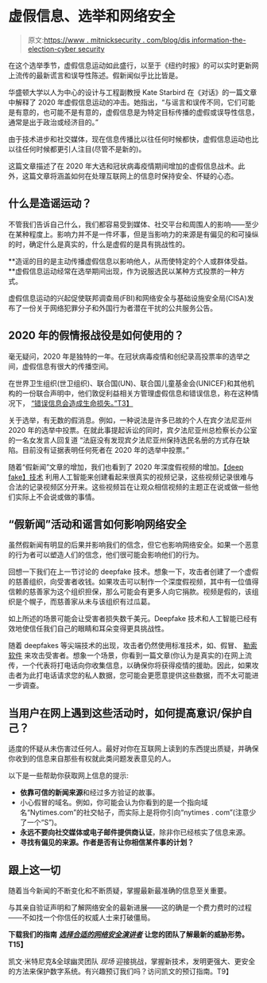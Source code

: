 # 虚假信息、选举和网络安全

> 原文:[https://www . mitnicksecurity . com/blog/dis information-the-election-cyber security](https://www.mitnicksecurity.com/blog/disinformation-the-election-cybersecurity)

在这个选举季节，虚假信息运动如此盛行，以至于《纽约时报》的[](https://www.nytimes.com/live/2020/2020-election-misinformation-distortions)可以实时更新网上流传的最新谎言和误导性陈述。假新闻似乎比比皆是。

华盛顿大学以人为中心的设计与工程副教授 Kate Starbird 在《对话》的一篇文章中解释了 2020 年虚假信息运动的冲击。她指出，“与谣言和误传不同，它们可能是有意的，也可能不是有意的，虚假信息是为特定目标传播的虚假或误导性信息，通常是出于政治或经济目的。”

由于技术进步和社交媒体，现在信息传播比以往任何时候都快，虚假信息运动也比以往任何时候都更引人注目(尽管不是新的)。

这篇文章描述了在 2020 年大选和冠状病毒疫情期间增加的虚假信息战术。此外，这篇文章将涵盖如何在处理互联网上的信息时保持安全、怀疑的心态。

## 什么是造谣运动？

不管我们告诉自己什么，我们都容易受到媒体、社交平台和周围人的影响——至少在某种程度上。影响力并不是一件坏事，但是当影响力的来源是有偏见的和可操纵的时，确定什么是真实的，什么是虚假的是具有挑战性的。

**造谣的目的是主动传播虚假信息以影响他人，从而使特定的个人或群体受益。**虚假信息运动经常在选举期间出现，作为说服选民以某种方式投票的一种方式。

虚假信息运动的兴起促使联邦调查局(FBI)和网络安全与基础设施安全局(CISA)发布了一份关于网络犯罪分子和外国行为者潜在干扰的[](https://www.ic3.gov/Media/Y2020/PSA200922)公共服务公告。

## 2020 年的假情报战役是如何使用的？

毫无疑问，2020 年是独特的一年。在冠状病毒疫情和创纪录高投票率的选举之间，虚假信息有很大的传播空间。

在世界卫生组织(世卫组织)、联合国(UN)、联合国儿童基金会(UNICEF)和其他机构的一份联合声明中，他们敦促利益相关方管理虚假信息和错误信息，称在这种情况下， [“错误信息会造成生命损失。”T3】](https://www.who.int/news/item/23-09-2020-managing-the-covid-19-infodemic-promoting-healthy-behaviours-and-mitigating-the-harm-from-misinformation-and-disinformation)

关于选举，有无数的假消息。例如，一种说法是许多已故的个人在宾夕法尼亚州 2020 年的选举中投票。在就此事提起诉讼的同时，宾夕法尼亚州总检察长办公室的一名女发言人回复道 “法庭没有发现宾夕法尼亚州保持选民名册的方式存在缺陷。目前没有证据表明任何死者在 2020 年的选举中投票。”

随着“假新闻”文章的增加，我们也看到了 2020 年深度假视频的增加。[【deep fake】技术](https://www.cbsnews.com/news/what-are-deepfakes-how-to-tell-if-video-is-fake/) 利用人工智能来创建看起来很真实的视频记录，这些视频记录很难与合法的记录视频区分开来。这些视频旨在让观众相信视频的主题正在说或做一些他们实际上不会说或做的事情。

## “假新闻”活动和谣言如何影响网络安全

虽然假新闻有明显的后果并影响我们的信念，但它也影响网络安全。如果一个恶意的行为者可以塑造人们的信念，他们很可能会影响他们的行为。

回想一下我们在上一节讨论的 deepfake 技术。想象一下，攻击者创建了一个虚假的慈善组织，向受害者收钱。如果攻击可以制作一个深度假视频，其中有一位值得信赖的慈善家为这个组织担保，那么可能会有更多人向它捐款。视频是假的，该组织是个幌子，而慈善家从未与该组织有过瓜葛。

如上所述的场景可能会让受害者损失数千美元。Deepfake 技术和人工智能已经有效地使信任我们自己的眼睛和耳朵变得更具挑战性。

随着 deepfakes 等尖端技术的出现，攻击者仍然使用标准技术，如[](https://www.mitnicksecurity.com/blog/2-ways-hackers-may-trick-you-using-covid-19-phishing-schemes)、假冒、 [勒索软件](https://www.mitnicksecurity.com/blog/an-overview-of-the-2020-uhs-ransomware-attack) 来攻击受害者。想象一个场景，你看到一篇文章(你认为是真实的)在网上流传，一个代表将打电话向你收集信息，以确保你将获得疫情的援助。因此，如果攻击者为此打电话请求您的私人数据，您可能会更愿意提供这些数据，而不太可能进一步调查。

## 当用户在网上遇到这些活动时，如何提高意识/保护自己？

适度的怀疑从未伤害过任何人。最好对你在互联网上读到的东西提出质疑，并确保你收到的信息来自那些有权就此类问题发表意见的人。

以下是一些帮助你获取网上信息的提示:

*   **依靠可信的新闻来源**和经过多方验证的故事。
*   小心假冒的域名。例如，你可能会认为你看到的是一个指向域名“Nytimes.com”的社交帖子，而实际上是将你引向“nytimes . com”(注意少了一个“S”)。
*   **永远不要向社交媒体或电子邮件提供商认证**，除非你已经核实了信息来源。
*   **寻找有偏见的来源。作者是否有让你相信某件事的计划？**

## 跟上这一切

随着当今新闻的不断变化和不断质疑，掌握最新最准确的信息至关重要。

与其亲自验证声明和了解网络安全的最新进展——这的确是一个费力费时的过程——不如找一个你信任的权威人士来打破僵局。

**下载我们的指南** [***选择合适的网络安全演讲者***](https://www.mitnicksecurity.com/choosing-the-right-cyber-security-keynote-speaker) **让您的团队了解最新的威胁形势。T15】**

凯文·米特尼克&全球幽灵团队 *现场* 迎接挑战，掌握新技术，发明更强大、更安全的方法来保护数字系统。有兴趣预订我们吗？访问凯文的预订指南。T9】
